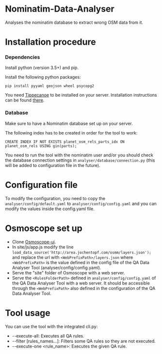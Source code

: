 # Nominatim-Data-Analyser

Analyses the nominatim database to extract wrong OSM data from it.

# Installation procedure

### Dependencies

Install python (version 3.5+) and pip.

Install the following python packages:

```
pip install pyyaml geojson wheel psycopg2
```

You need [Tippecanoe](https://github.com/mapbox/tippecanoe) to be installed on your server. Installation instructions can be found [there](https://github.com/mapbox/tippecanoe#installation).

### Database

Make sure to have a Nominatim database set up on your server.

The following index has to be created in order for the tool to work:

```
CREATE INDEX IF NOT EXISTS planet_osm_rels_parts_idx ON planet_osm_rels USING gin(parts);
```

You need to run the tool with the nominatim user and/or you should check the database connection settings in ```analyser/database/connection.py``` (this will be added to configuration file in the future).

# Configuration file

To modify the configuration, you need to copy the ```analyser/config/default.yaml``` to ```analyser/config/config.yaml``` and you can modify the values inside the config.yaml file.

# Osmoscope set up

* Clone [Osmoscope-ui](https://github.com/osmoscope/osmoscope-ui).
* In site/js/app.js modify the line ```load_data_source('http://area.jochentopf.com/osmm/layers.json');``` and replace the url with ```<WebPrefixPath>/layers.json``` where ```<WebPrefixPath>``` is the value defined in the config file of the QA Data Analyser Tool (analyser/config/config.yaml).
* Serve the "site" folder of Osmoscope with a web server.
* Serve the ```<RulesFolderPath>``` defined in ```analyser/config/config.yaml``` of the QA Data Analyser Tool with a web server. It should be accessible through the ```<WebPrefixPath>``` also defined in the configuration of the QA Data Analyser Tool.
  
# Tool usage
  
You can use the tool with the integrated cli.py:
* --execute-all: Executes all QA rules.
* --filter [rules_names…]: Filters some QA rules so they are not executed.
* --execute-one <rule_name>: Executes the given QA rule.
